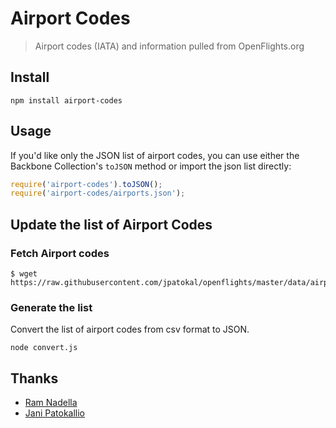 # Airport Codes
> Airport codes (IATA) and information pulled from OpenFlights.org

## Install

```
npm install airport-codes
```

## Usage

If you'd like only the JSON list of airport codes, you can use either the Backbone Collection's `toJSON` method or import the json list directly:

```javascript
require('airport-codes').toJSON();
require('airport-codes/airports.json');
```

## Update the list of Airport Codes

### Fetch Airport codes

```
$ wget https://raw.githubusercontent.com/jpatokal/openflights/master/data/airports.dat
```

### Generate the list

Convert the list of airport codes from csv format to JSON.

```
node convert.js
```

## Thanks

- [Ram Nadella](https://github.com/ram-nadella/airport-codes)
- [Jani Patokallio](https://github.com/jpatokal/openflights/)
